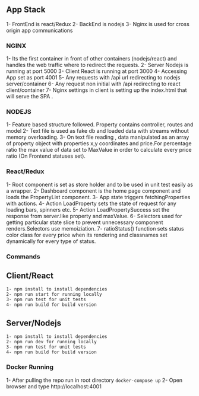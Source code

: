 ## App Stack

1- FrontEnd is react/Redux
2- BackEnd is nodejs
3- Nginx is used for cross origin app communications

### NGINX
1- Its the first container in front of other containers (nodejs/react) and handles the web traffic where to redirect the requests.
2- Server Nodejs is running at port 5000
3- Client React is running at port 3000
4- Accessing App set as port 4001
5- Any requests with /api url redirecting to nodejs server/container
6- Any request non initial with /api redirecting to react client/container
7- Nginx settings in client is setting up the index.html that will serve the SPA .

### NODEJS

1- Feature based structure followed. Property contains controller, routes and model
2- Text file is used as fake db and loaded data with streams without memory overloading.
3- On text file reading , data manipulated as an array of property object with properties x,y coordinates and price.For percentage ratio the max value of data set to MaxValue in order to calculate every price ratio (On Frontend statuses set).

### React/Redux

1- Root component is set as store holder and to be used in unit test easily as a wrapper.
2- Dashboard component is the home page component and loads the PropertyList component.
3- App state triggers fetchingProperties with actions.
4- Action LoadProperty sets the state of request for any loading bars, spinners etc.
5- Action LoadPropertySuccess set the response from server.like property and maxValue.
6- Selectors used for getting particular state slice to prevent unnecessary component renders.Selectors use memoiziation.
7- ratioStatus() function sets status color class for every price when its rendering and classnames set dynamically for every type of status.

### Commands

## Client/React 
    1- npm install to install dependencies
    2- npm run start for running locally
    3- npm run test for unit tests
    4- npm run build for build version
## Server/Nodejs 
    1- npm install to install dependencies
    2- npm run dev for running locally
    3- npm run test for unit tests
    4- npm run build for build version

### Docker Running

1- After pulling the repo run in root directory
    `docker-compose up`
2- Open browser and type http://localhost:4001